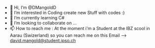 - 👋 Hi, I’m @DMangoldD
- 👀 I’m interested in Coding create new Stuff with codes :)
- 🌱 I’m currently learning C#
- 💞️ I’m looking to collaborate on ...
- 📫 How to reach me : At the moment i'm a Student at the IBZ scool in Aarau (Swizerland) so you can reach me on this Email --> david.mangold@student.ipso.ch

<!---
DMangoldD/DMangoldD is a ✨ special ✨ repository because its `README.md` (this file) appears on your GitHub profile.
You can click the Preview link to take a look at your changes.
--->
